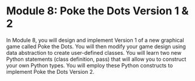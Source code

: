 # Module 8: Poke the Dots Version 1 & 2

In Module 8, you will design and implement Version 1 of a new graphical game called Poke the Dots. You will then modify your game design using data abstraction to create user-defined classes. You will learn two new Python statements (class definition, pass) that will allow you to construct your own Python types. You will employ these Python constructs to implement Poke the Dots Version 2.

